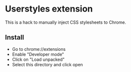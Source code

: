 # Userstyles extension

This is a hack to manually inject CSS stylesheets to Chrome.

## Install

  - Go to chrome://extensions
  - Enable "Developer mode"
  - Click on "Load unpacked"
  - Select this directory and click open
